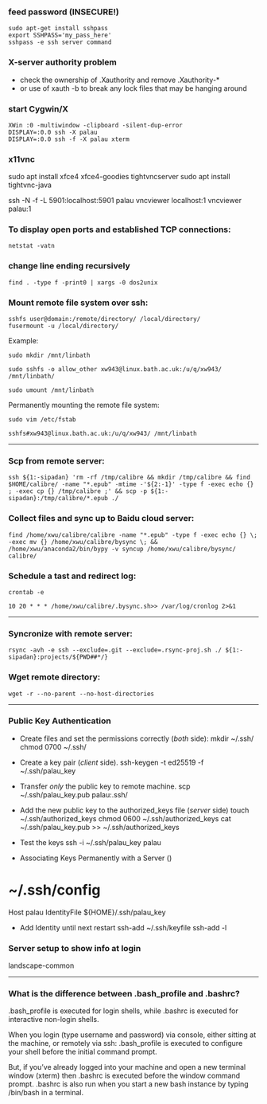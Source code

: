 ### feed password (INSECURE!)
```
sudo apt-get install sshpass
export SSHPASS='my_pass_here'
sshpass -e ssh server command
```

### X-server authority problem
-   check the ownership of .Xauthority and remove .Xauthority-*
-   or use of xauth -b to break any lock files that may be hanging around


### start Cygwin/X
```
XWin :0 -multiwindow -clipboard -silent-dup-error
DISPLAY=:0.0 ssh -X palau
DISPLAY=:0.0 ssh -f -X palau xterm
```

### x11vnc
sudo apt install xfce4 xfce4-goodies tightvncserver
sudo apt install tightvnc-java

ssh -N -f -L 5901:localhost:5901 palau
vncviewer localhost:1
vncviewer palau:1

### To display open ports and established TCP connections:
```
netstat -vatn
```

### change line ending recursively

```
find . -type f -print0 | xargs -0 dos2unix
```

### Mount remote file system over ssh:

```
sshfs user@domain:/remote/directory/ /local/directory/
fusermount -u /local/directory/
```

Example:

```
sudo mkdir /mnt/linbath

sudo sshfs -o allow_other xw943@linux.bath.ac.uk:/u/q/xw943/ /mnt/linbath/

sudo umount /mnt/linbath
```

Permanently mounting the remote file system:

```
sudo vim /etc/fstab

sshfs#xw943@linux.bath.ac.uk:/u/q/xw943/ /mnt/linbath
```

---

### Scp from remote server:

```
ssh ${1:-sipadan} 'rm -rf /tmp/calibre && mkdir /tmp/calibre && find $HOME/calibre/ -name "*.epub" -mtime -'${2:-1}' -type f -exec echo {} ; -exec cp {} /tmp/calibre ;' && scp -p ${1:-sipadan}:/tmp/calibre/*.epub ./
```

### Collect files and sync up to Baidu cloud server:

```
find /home/xwu/calibre/calibre -name "*.epub" -type f -exec echo {} \; -exec mv {} /home/xwu/calibre/bysync \; && /home/xwu/anaconda2/bin/bypy -v syncup /home/xwu/calibre/bysync/ calibre/
```

### Schedule a tast and redirect log:

```
crontab -e

10 20 * * * /home/xwu/calibre/.bysync.sh>> /var/log/cronlog 2>&1
```

---

### Syncronize with remote server:

```
rsync -avh -e ssh --exclude=.git --exclude=.rsync-proj.sh ./ ${1:-sipadan}:projects/${PWD##*/}
```

### Wget remote directory:

```
wget -r --no-parent --no-host-directories
```

---

### Public Key Authentication
-   Create files and set the permissions correctly (*both* side):
mkdir ~/.ssh/
chmod 0700 ~/.ssh/

-   Create a key pair (*client* side).
ssh-keygen -t ed25519 -f ~/.ssh/palau_key

-   Transfer *only* the public key to remote machine.
scp ~/.ssh/palau_key.pub palau:.ssh/

-   Add the new public key to the authorized_keys file (*server* side)
touch ~/.ssh/authorized_keys
chmod 0600 ~/.ssh/authorized_keys
cat ~/.ssh/palau_key.pub >> ~/.ssh/authorized_keys

-   Test the keys
ssh -i ~/.ssh/palau_key palau

-   Associating Keys Permanently with a Server ()
# ~/.ssh/config
Host palau
	IdentityFile ${HOME}/.ssh/palau_key

-   Add Identity until next restart
ssh-add ~/.ssh/keyfile
ssh-add -l

### Server setup to show info at login
landscape-common


---
### What is the difference between .bash_profile and .bashrc?
.bash_profile is executed for login shells, while .bashrc is executed for interactive non-login shells.

When you login (type username and password) via console, either sitting at the machine, or remotely via ssh: .bash_profile is executed to configure your shell before the initial command prompt.

But, if you’ve already logged into your machine and open a new terminal window (xterm) then .bashrc is executed before the window command prompt. .bashrc is also run when you start a new bash instance by typing /bin/bash in a terminal.
